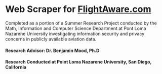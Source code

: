 # Web Scraper for [FlightAware.com](www.flightaware.com)

Completed as a portion of a Summer Research Project conducted by the Math, Information and Computer Science Department at Pont Loma Nazarene University investigating information security and privacy concerns in publicly available aviation data.

#### Research Advisor: Dr. Benjamin Mood, Ph.D
#### Research Conducted at Point Loma Nazarene University, San Diego, California
